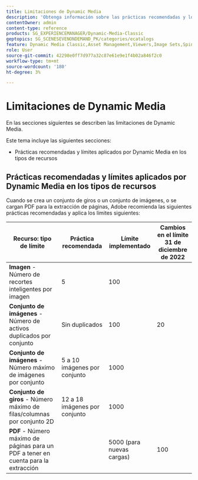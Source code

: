 ```yaml
---
title: Limitaciones de Dynamic Media
description: 'Obtenga información sobre las prácticas recomendadas y los límites aplicados al crear un conjunto de imágenes o un conjunto de giros, o al cargar un PDF. Obtenga información también sobre las combinaciones de navegador web y sistema operativo no compatibles con los visores de Dynamic Media. '
contentOwner: admin
content-type: reference
products: SG_EXPERIENCEMANAGER/Dynamic-Media-Classic
geptopics: SG_SCENESEVENONDEMAND_PK/categories/ecatalogs
feature: Dynamic Media Classic,Asset Management,Viewers,Image Sets,Spin Sets,eCatalog
role: User
source-git-commit: 42298e0ff7d977a32c87e61e9e1f4b02a846f2c0
workflow-type: tm+mt
source-wordcount: '180'
ht-degree: 3%

---
```


# Limitaciones de Dynamic Media

En las secciones siguientes se describen las limitaciones de Dynamic Media.

Este tema incluye las siguientes secciones:

* Prácticas recomendadas y límites aplicados por Dynamic Media en los tipos de recursos

<!-- * Unsupported web browser and operating system combinations for Dynamic Media Viewers -->

## Prácticas recomendadas y límites aplicados por Dynamic Media en los tipos de recursos

Cuando se crea un conjunto de giros o un conjunto de imágenes, o se cargan PDF para la extracción de páginas, Adobe recomienda las siguientes prácticas recomendadas y aplica los límites siguientes:

| Recurso: tipo de límite | Práctica recomendada | Límite implementado | Cambios en el límite 31 de diciembre de 2022 |
| --- | --- | --- | --- |
| **Imagen** - Número de recortes inteligentes por imagen | 5 | 100 |  |
| **Conjunto de imágenes** - Número de activos duplicados por conjunto | Sin duplicados | 100 | 20 |
| **Conjunto de imágenes** - Número máximo de imágenes por conjunto | 5 a 10 imágenes por conjunto | 1000 |
| **Conjunto de giros** - Número máximo de filas/columnas por conjunto 2D | 12 a 18 imágenes por conjunto | 1000 |
| **PDF** - Número máximo de páginas para un PDF a tener en cuenta para la extracción |  | 5000 (para nuevas cargas) | 100 |

<!-- See also [Dynamic Media limitations](/help/assets/limitations.md). -->

<!-- ## Unsupported web browser and operating system combinations for Dynamic Media Viewers

Dynamic Media Viewers do not support following combinations of web browser and operating system.

* Internet Explorer 11 + Windows 7
* Internet Explorer 11 + Windows 8.1
* Internet Explorer 11 + Windows Phone 8.1
* Internet Explorer 11 + Windows Phone 8.1 Update
* Safari 6 + iOS 6.0.1
* Safari 7 + iOS 7.1
* Safari 7 + macOS X 10.9 Mavericks
* Safari 8 + iOS 8.4
* Safari 8 + macOS X 10.10 Yosemite -->